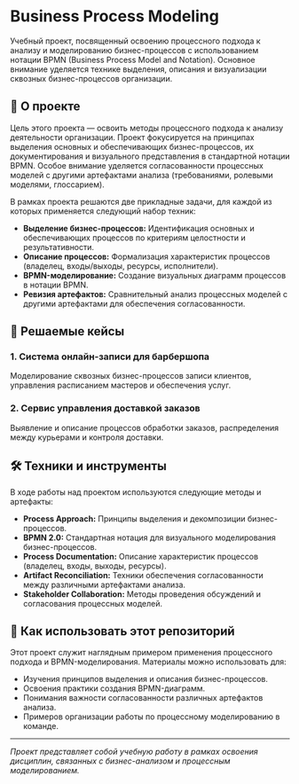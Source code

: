 # Business Process Modeling

Учебный проект, посвященный освоению процессного подхода к анализу и моделированию бизнес-процессов с использованием нотации BPMN (Business Process Model and Notation). Основное внимание уделяется технике выделения, описания и визуализации сквозных бизнес-процессов организации.

## 📖 О проекте

Цель этого проекта — освоить методы процессного подхода к анализу деятельности организации. Проект фокусируется на принципах выделения основных и обеспечивающих бизнес-процессов, их документирования и визуального представления в стандартной нотации BPMN. Особое внимание уделяется согласованности процессных моделей с другими артефактами анализа (требованиями, ролевыми моделями, глоссарием).

В рамках проекта решаются две прикладные задачи, для каждой из которых применяется следующий набор техник:
*   **Выделение бизнес-процессов:** Идентификация основных и обеспечивающих процессов по критериям целостности и результативности.
*   **Описание процессов:** Формализация характеристик процессов (владелец, входы/выходы, ресурсы, исполнители).
*   **BPMN-моделирование:** Создание визуальных диаграмм процессов в нотации BPMN.
*   **Ревизия артефактов:** Сравнительный анализ процессных моделей с другими артефактами для обеспечения согласованности.

## 🧩 Решаемые кейсы

### 1. Система онлайн-записи для барбершопа
Моделирование сквозных бизнес-процессов записи клиентов, управления расписанием мастеров и обеспечения услуг.

### 2. Сервис управления доставкой заказов
Выявление и описание процессов обработки заказов, распределения между курьерами и контроля доставки.

## 🛠️ Техники и инструменты

В ходе работы над проектом используются следующие методы и артефакты:

*   **Process Approach:** Принципы выделения и декомпозиции бизнес-процессов.
*   **BPMN 2.0:** Стандартная нотация для визуального моделирования бизнес-процессов.
*   **Process Documentation:** Описание характеристик процессов (владелец, входы, выходы, ресурсы).
*   **Artifact Reconciliation:** Техники обеспечения согласованности между различными артефактами анализа.
*   **Stakeholder Collaboration:** Методы проведения обсуждений и согласования процессных моделей.

## 🚀 Как использовать этот репозиторий

Этот проект служит наглядным примером применения процессного подхода и BPMN-моделирования. Материалы можно использовать для:
*   Изучения принципов выделения и описания бизнес-процессов.
*   Освоения практики создания BPMN-диаграмм.
*   Понимания важности согласованности различных артефактов анализа.
*   Примеров организации работы по процессному моделированию в команде.

---
*Проект представляет собой учебную работу в рамках освоения дисциплин, связанных с бизнес-анализом и процессным моделированием.*
